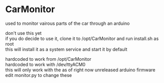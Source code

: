 # CarMonitor
used to monitor vairous parts of the car through an arduino

don't use this yet  
if you do decide to use it, clone it to /opt/CarMonitor and run install.sh as root  
this will install it as a system service and start it by default

hardcoded to work from /opt/CarMonitor  
hardcoded to work with /dev/ttyACM0  
this will only work with the as of right now unreleased arduino firmware  
edit monitor.py to change these
